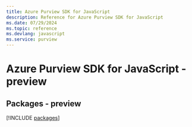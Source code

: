 ```yaml
---
title: Azure Purview SDK for JavaScript
description: Reference for Azure Purview SDK for JavaScript
ms.date: 07/29/2024
ms.topic: reference
ms.devlang: javascript
ms.service: purview
---
```

# Azure Purview SDK for JavaScript - preview
## Packages - preview
[!INCLUDE [packages](purview-index.md)]